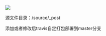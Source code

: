 ![](https://travis-ci.org/ctocto/ctocto.github.io.svg?branch=develop)

源文件目录：/source/_post

添加或者修改后travis自定打包部署到master分支
